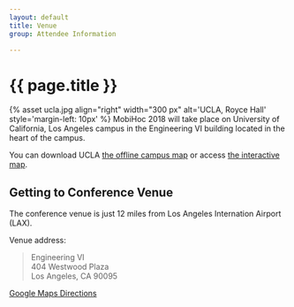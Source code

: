 ```yaml
---
layout: default
title: Venue
group: Attendee Information

---
```


# {{ page.title }}

{% asset ucla.jpg align="right" width="300 px" alt='UCLA, Royce Hall' style='margin-left\: 10px' %}
MobiHoc 2018 will take place on University of California, Los Angeles campus in the Engineering VI building located in the heart of the campus.

You can download UCLA [the offline campus map](http://maps.ucla.edu/downloads/pdf/UCLA_Campus_Colored_Map.pdf) or access [the interactive map](http://maps.ucla.edu/campus/).

<div class="clearfix"></div>

## Getting to Conference Venue

The conference venue is just 12 miles from Los Angeles Internation Airport (LAX).

Venue address:

  > Engineering VI  
  > 404 Westwood Plaza  
  > Los Angeles, CA 90095

[Google Maps Directions](https://www.google.com/maps/dir/Los+Angeles+International+Airport,+1+World+Way,+Los+Angeles,+CA+90045/Engineering+VI,+404+Westwood+Plaza,+Los+Angeles,+CA+90095/@33.9994448,-118.480389,12z/data=!3m1!4b1!4m13!4m12!1m5!1m1!1s0x80c2b0d213b24fb5:0x77a87b57698badf1!2m2!1d-118.40853!2d33.9415889!1m5!1m1!1s0x80c2bc88bcefb20f:0xc622b89fcd2f5d21!2m2!1d-118.4442945!2d34.0696771)

<br/>

